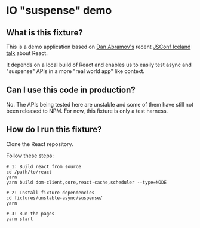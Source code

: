 # IO "suspense" demo

## What is this fixture?

This is a demo application based on [Dan Abramov's](https://github.com/gaearon) recent [JSConf Iceland talk](https://reactjs.org/blog/2018/03/01/sneak-peek-beyond-react-16.html) about React.

It depends on a local build of React and enables us to easily test async and "suspense" APIs in a more "real world app" like context.

## Can I use this code in production?

No. The APIs being tested here are unstable and some of them have still not been released to NPM. For now, this fixture is only a test harness.

## How do I run this fixture?

Clone the React repository.

Follow these steps:

```shell
# 1: Build react from source
cd /path/to/react
yarn
yarn build dom-client,core,react-cache,scheduler --type=NODE

# 2: Install fixture dependencies
cd fixtures/unstable-async/suspense/
yarn

# 3: Run the pages
yarn start
```
